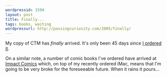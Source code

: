 ```yaml
---
wordpressid: 1594
layout: post
title: Finally...
tags: books, waiting
wordpressurl: http://passingcuriosity.com/2005/finally/
---
```


My copy of CTM has *finally* arrived. It's only been 45 days since
[I ordered it][1].

On a similar note, a number of comic books I've ordered have arrived at <a
href="http://www.impactcomics.com.au/">Impact Comics</a> which, on top of my
recently ordered iMac, means that I'm going to be very broke for the
foreseeable future. When it rains it pours...

[1]: /2005/books-glorious-books/
